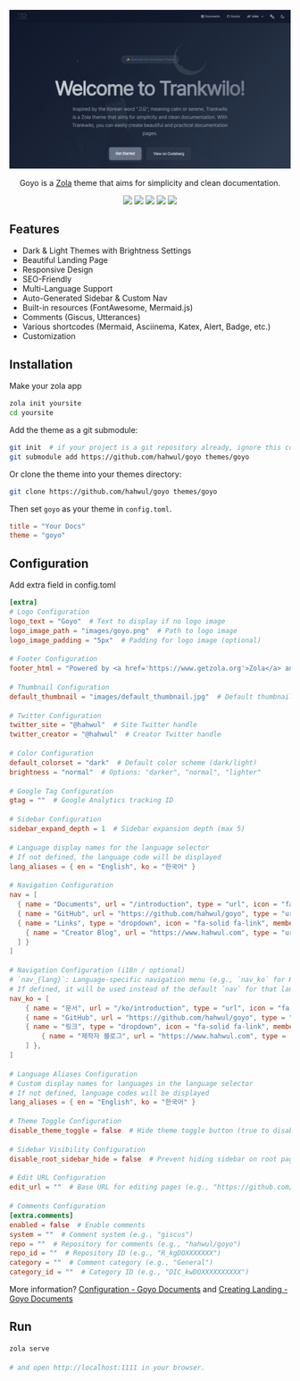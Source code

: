 ![](./screenshot.png)

<div align="center">
  <p>Goyo is a <a href="https://www.getzola.org/">Zola</a> theme that aims for simplicity and clean documentation.</p>
</div>

<p align="center">
  <a href="https://goyo.hahwul.com"><img src="https://img.shields.io/badge/DOCUMENTS-000000?style=for-the-badge&labelColor=000000"></a>
  <a href="https://github.com/hahwul/goyo/blob/main/CONTRIBUTING.md"><img src="https://img.shields.io/badge/CONTRIBUTIONS-WELCOME-000000?style=for-the-badge&labelColor=000000"></a>
  <a href="https://www.getzola.org/"><img src="https://img.shields.io/badge/Zola-000000?style=for-the-badge&logo=zola&logoColor=white"></a>
  <a href="https://tailwindcss.com"><img src="https://img.shields.io/badge/TailwindCSS-000000?style=for-the-badge&logo=tailwindcss&logoColor=white"></a>
  <a href="https://daisyui.com"><img src="https://img.shields.io/badge/DaisyUI-000000?style=for-the-badge&logo=daisyui&logoColor=white"></a>
</p>

## Features

- Dark & Light Themes with Brightness Settings
- Beautiful Landing Page
- Responsive Design
- SEO-Friendly
- Multi-Language Support
- Auto-Generated Sidebar & Custom Nav
- Built-in resources (FontAwesome, Mermaid.js)
- Comments (Giscus, Utterances)
- Various shortcodes (Mermaid, Asciinema, Katex, Alert, Badge, etc.)
- Customization

## Installation

Make your zola app

```bash
zola init yoursite
cd yoursite
```

Add the theme as a git submodule:

```bash
git init  # if your project is a git repository already, ignore this command
git submodule add https://github.com/hahwul/goyo themes/goyo
```

Or clone the theme into your themes directory:

```bash
git clone https://github.com/hahwul/goyo themes/goyo
```

Then set `goyo` as your theme in `config.toml`.

```toml
title = "Your Docs"
theme = "goyo"
```

## Configuration

Add extra field in config.toml

```toml
[extra]
# Logo Configuration
logo_text = "Goyo"  # Text to display if no logo image
logo_image_path = "images/goyo.png"  # Path to logo image
logo_image_padding = "5px"  # Padding for logo image (optional)

# Footer Configuration
footer_html = "Powered by <a href='https://www.getzola.org'>Zola</a> and <a href='https://github.com/hahwul/goyo'>Goyo</a>"  # Footer HTML content

# Thumbnail Configuration
default_thumbnail = "images/default_thumbnail.jpg"  # Default thumbnail image path

# Twitter Configuration
twitter_site = "@hahwul"  # Site Twitter handle
twitter_creator = "@hahwul"  # Creator Twitter handle

# Color Configuration
default_colorset = "dark"  # Default color scheme (dark/light)
brightness = "normal"  # Options: "darker", "normal", "lighter"

# Google Tag Configuration
gtag = ""  # Google Analytics tracking ID

# Sidebar Configuration
sidebar_expand_depth = 1  # Sidebar expansion depth (max 5)

# Language display names for the language selector
# If not defined, the language code will be displayed
lang_aliases = { en = "English", ko = "한국어" }

# Navigation Configuration
nav = [
  { name = "Documents", url = "/introduction", type = "url", icon = "fa-solid fa-book" },
  { name = "GitHub", url = "https://github.com/hahwul/goyo", type = "url", icon = "fa-brands fa-github" },
  { name = "Links", type = "dropdown", icon = "fa-solid fa-link", members = [
    { name = "Creator Blog", url = "https://www.hahwul.com", type = "url", icon = "fa-solid fa-fire-flame-curved" }
  ] }
]

# Navigation Configuration (i18n / optional)
# `nav_{lang}`: Language-specific navigation menu (e.g., `nav_ko` for Korean).
# If defined, it will be used instead of the default `nav` for that language.
nav_ko = [
    { name = "문서", url = "/ko/introduction", type = "url", icon = "fa-solid fa-book" },
    { name = "GitHub", url = "https://github.com/hahwul/goyo", type = "url", icon = "fa-brands fa-github" },
    { name = "링크", type = "dropdown", icon = "fa-solid fa-link", members = [
        { name = "제작자 블로그", url = "https://www.hahwul.com", type = "url", icon = "fa-solid fa-fire-flame-curved" },
    ] },
]

# Language Aliases Configuration
# Custom display names for languages in the language selector
# If not defined, language codes will be displayed
lang_aliases = { en = "English", ko = "한국어" }

# Theme Toggle Configuration
disable_theme_toggle = false  # Hide theme toggle button (true to disable)

# Sidebar Visibility Configuration
disable_root_sidebar_hide = false  # Prevent hiding sidebar on root page

# Edit URL Configuration
edit_url = ""  # Base URL for editing pages (e.g., "https://github.com/user/repo/edit/main")

# Comments Configuration
[extra.comments]
enabled = false  # Enable comments
system = ""  # Comment system (e.g., "giscus")
repo = ""  # Repository for comments (e.g., "hahwul/goyo")
repo_id = ""  # Repository ID (e.g., "R_kgDOXXXXXXX")
category = ""  # Comment category (e.g., "General")
category_id = ""  # Category ID (e.g., "DIC_kwDOXXXXXXXXXX")
```

More information? [Configuration - Goyo Documents](https://goyo.hahwul.com/get_started/configuration/) and [Creating Landing - Goyo Documents](https://goyo.hahwul.com/get_started/creating-landing/)

## Run

```bash
zola serve

# and open http://localhost:1111 in your browser.
```
